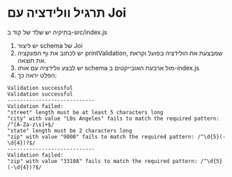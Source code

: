 # תרגיל וולידציה עם Joi

בתיקיה יש שלד של קוד ב-src/index.js

1. יש ליצור schema של Joi
2. יש לכתוב את וף הפונקציה printValidation, שמבצעת את הולידציה בפועל וקראת את תוצאה.
3. יש לבצע וולידציה עם אותו schema מול ארבעת האובייקטים ב-index.js
4. הפלט יראה כך:

```
Validation successful
Validation successful
----------------------------
Validation failed:
"street" length must be at least 5 characters long
"city" with value "L0s Angeles" fails to match the required pattern: /^[A-Za-z\s]+$/
"state" length must be 2 characters long
"zip" with value "9000" fails to match the required pattern: /^\d{5}(-\d{4})?$/
----------------------------
Validation failed:
"zip" with value "3310A" fails to match the required pattern: /^\d{5}(-\d{4})?$/
```